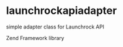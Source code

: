 launchrockapiadapter
====================

simple adapter class for Launchrock API

Zend Framework library
